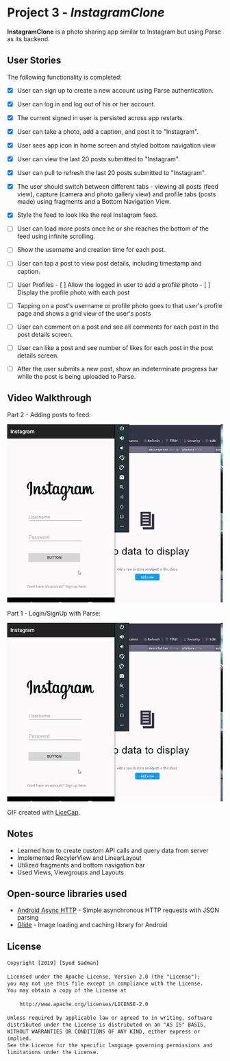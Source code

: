 # Project 3 - *InstagramClone*

**InstagramClone** is a photo sharing app similar to Instagram but using Parse as its backend.

## User Stories

The following functionality is completed:

- [X] User can sign up to create a new account using Parse authentication.
- [X] User can log in and log out of his or her account.
- [X] The current signed in user is persisted across app restarts.
- [X] User can take a photo, add a caption, and post it to "Instagram".
- [X] User sees app icon in home screen and styled bottom navigation view
- [X] User can view the last 20 posts submitted to "Instagram".
- [X] User can pull to refresh the last 20 posts submitted to "Instagram".
- [X] The user should switch between different tabs - viewing all posts (feed view), capture (camera and photo gallery view) and profile tabs (posts made) using fragments and a Bottom Navigation View. 
- [X] Style the feed to look like the real Instagram feed.
- [ ] User can load more posts once he or she reaches the bottom of the feed using infinite scrolling.
- [ ] Show the username and creation time for each post.
- [ ] User can tap a post to view post details, including timestamp and caption.
- [ ] User Profiles
      - [ ] Allow the logged in user to add a profile photo
      - [ ] Display the profile photo with each post
- [ ] Tapping on a post's username or profile photo goes to that user's profile page and shows a grid view of the user's posts
- [ ] User can comment on a post and see all comments for each post in the post details screen.
- [ ] User can like a post and see number of likes for each post in the post details screen.
- [ ] After the user submits a new post, show an indeterminate progress bar while the post is being uploaded to Parse.


## Video Walkthrough

Part 2 - Adding posts to feed:

<img src='demo.gif' title='Video Walkthrough' width='' alt='Video Walkthrough' />

Part 1 - Login/SignUp with Parse:

<img src='demo.gif' title='Video Walkthrough' width='' alt='Video Walkthrough' />

GIF created with [LiceCap](http://www.cockos.com/licecap/).

## Notes
- Learned how to create custom API calls and query data from server
- Implemented RecylerView and LinearLayout
- Utilized fragments and bottom navigation bar
- Used Views, Viewgroups and Layouts


## Open-source libraries used

- [Android Async HTTP](https://github.com/codepath/CPAsyncHttpClient) - Simple asynchronous HTTP requests with JSON parsing
- [Glide](https://github.com/bumptech/glide) - Image loading and caching library for Android

## License

    Copyright [2019] [Syed Sadman]

    Licensed under the Apache License, Version 2.0 (the "License");
    you may not use this file except in compliance with the License.
    You may obtain a copy of the License at

        http://www.apache.org/licenses/LICENSE-2.0

    Unless required by applicable law or agreed to in writing, software
    distributed under the License is distributed on an "AS IS" BASIS,
    WITHOUT WARRANTIES OR CONDITIONS OF ANY KIND, either express or implied.
    See the License for the specific language governing permissions and
    limitations under the License.
